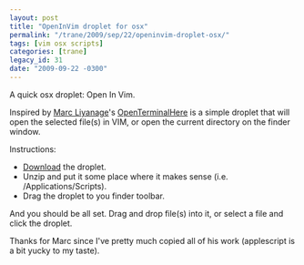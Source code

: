 ```yaml
---
layout: post
title: "OpenInVim droplet for osx"
permalink: "/trane/2009/sep/22/openinvim-droplet-osx/"
tags: [vim osx scripts]
categories: [trane]
legacy_id: 31
date: "2009-09-22 -0300"
---
```

A quick osx droplet: Open In Vim.

Inspired by [Marc Liyanage](http://www.entropy.ch/)'s [OpenTerminalHere](http://www.entropy.ch/software/applescript/) is a simple droplet that will open the selected file(s) in VIM, or open the current directory on the finder window.

Instructions:

- [Download](http://media.stimuli.com.br/projects/open-in-vim.zip) the droplet.
- Unzip and put it some place where it makes sense (i.e. /Applications/Scripts).
- Drag the droplet to you finder toolbar.

And you should be all set. Drag and drop file(s) into it, or select a file and click the droplet.

Thanks for Marc since I've pretty much copied all of his work (applescript is a bit yucky to my taste).